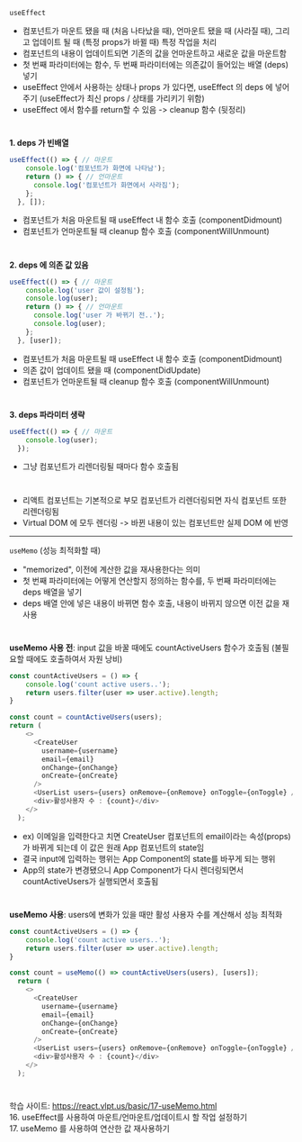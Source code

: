 `useEffect`
- 컴포넌트가 마운트 됐을 때 (처음 나타났을 때), 언마운트 됐을 때 (사라질 때), 그리고 업데이트 될 때 (특정 props가 바뀔 때) 특정 작업을 처리
- 컴포넌트의 내용이 업데이트되면 기존의 값을 언마운트하고 새로운 값을 마운트함
- 첫 번째 파라미터에는 함수, 두 번째 파라미터에는 의존값이 들어있는 배열 (deps) 넣기
- useEffect 안에서 사용하는 상태나 props 가 있다면, useEffect 의 deps 에 넣어주기 (useEffect가 최신 props / 상태를 가리키기 위함)
- useEffect 에서 함수를 return할 수 있음 -> cleanup 함수 (뒷정리)
#
**1. deps 가 빈배열**
```javascript
useEffect(() => { // 마운트
    console.log('컴포넌트가 화면에 나타남');
    return () => { // 언마운트
      console.log('컴포넌트가 화면에서 사라짐');
    };
  }, []);
```
- 컴포넌트가 처음 마운트될 때 useEffect 내 함수 호출 (componentDidmount)
- 컴포넌트가 언마운트될 때 cleanup 함수 호출 (componentWillUnmount)
#
**2. deps 에 의존 값 있음**
```javascript
useEffect(() => { // 마운트
    console.log('user 값이 설정됨');
    console.log(user);
    return () => { // 언마운트
      console.log('user 가 바뀌기 전..');
      console.log(user);
    };
  }, [user]);
```
- 컴포넌트가 처음 마운트될 때 useEffect 내 함수 호출 (componentDidmount)
- 의존 값이 업데이트 됐을 때 (componentDidUpdate)
- 컴포넌트가 언마운트될 때 cleanup 함수 호출 (componentWillUnmount)
#
**3. deps 파라미터 생략**
```javascript
useEffect(() => { // 마운트
    console.log(user);
  });
```
- 그냥 컴포넌트가 리렌더링될 때마다 함수 호출됨
#
- 리액트 컴포넌트는 기본적으로 부모 컴포넌트가 리렌더링되면 자식 컴포넌트 또한 리렌더링됨
- Virtual DOM 에 모두 렌더링 -> 바뀐 내용이 있는 컴포넌트만 실제 DOM 에 반영
***
`useMemo` (성능 최적화할 때)
- "memorized", 이전에 계산한 값을 재사용한다는 의미
- 첫 번째 파라미터에는 어떻게 연산할지 정의하는 함수를, 두 번째 파라미터에는 deps 배열을 넣기
- deps 배열 안에 넣은 내용이 바뀌면 함수 호출, 내용이 바뀌지 않으면 이전 값을 재사용
#
**useMemo 사용 전**: input 값을 바꿀 때에도 countActiveUsers 함수가 호출됨 (불필요할 때에도 호출하여서 자원 낭비)
```javascript
const countActiveUsers = () => {
    console.log('count active users..');
    return users.filter(user => user.active).length;
}

const count = countActiveUsers(users);
return (
    <>
      <CreateUser
        username={username}
        email={email}
        onChange={onChange}
        onCreate={onCreate}
      />
      <UserList users={users} onRemove={onRemove} onToggle={onToggle} />
      <div>활성사용자 수 : {count}</div>
    </>
  );
```
- ex) 이메일을 입력한다고 치면 CreateUser 컴포넌트의 email이라는 속성(props)가 바뀌게 되는데 이 값은 원래 App 컴포넌트의 state임
- 결국 input에 입력하는 행위는 App Component의 state를 바꾸게 되는 행위
- App의 state가 변경됐으니 App Component가 다시 렌더링되면서 countActiveUsers가 실행되면서 호출됨
#
**useMemo 사용**: users에 변화가 있을 때만 활성 사용자 수를 계산해서 성능 최적화
```javascript
const countActiveUsers = () => {
    console.log('count active users..');
    return users.filter(user => user.active).length;
}

const count = useMemo(() => countActiveUsers(users), [users]);
  return (
    <>
      <CreateUser
        username={username}
        email={email}
        onChange={onChange}
        onCreate={onCreate}
      />
      <UserList users={users} onRemove={onRemove} onToggle={onToggle} />
      <div>활성사용자 수 : {count}</div>
    </>
  );
```
#
학습 사이트: https://react.vlpt.us/basic/17-useMemo.html  
16. useEffect를 사용하여 마운트/언마운트/업데이트시 할 작업 설정하기  
17. useMemo 를 사용하여 연산한 값 재사용하기
